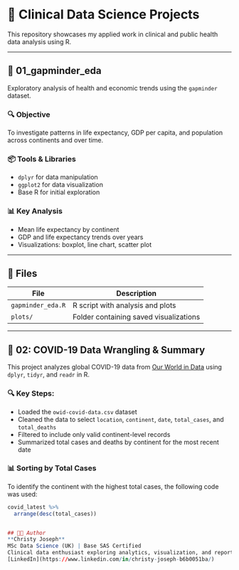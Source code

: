 # 🧪 Clinical Data Science Projects

This repository showcases my applied work in clinical and public health data analysis using R.

---

## 📁 01_gapminder_eda

Exploratory analysis of health and economic trends using the `gapminder` dataset.

### 🔍 Objective
To investigate patterns in life expectancy, GDP per capita, and population across continents and over time.

### 📦 Tools & Libraries
- `dplyr` for data manipulation
- `ggplot2` for data visualization
- Base R for initial exploration

### 📊 Key Analysis
- Mean life expectancy by continent
- GDP and life expectancy trends over years
- Visualizations: boxplot, line chart, scatter plot

---

## 📂 Files

| File               | Description                        |
|--------------------|------------------------------------|
| `gapminder_eda.R`  | R script with analysis and plots   |
| `plots/`           | Folder containing saved visualizations |

---

## 🧪 02: COVID-19 Data Wrangling & Summary

This project analyzes global COVID-19 data from [Our World in Data](https://ourworldindata.org/coronavirus) using `dplyr`, `tidyr`, and `readr` in R.

### 🔍 Key Steps:
- Loaded the `owid-covid-data.csv` dataset
- Cleaned the data to select `location`, `continent`, `date`, `total_cases`, and `total_deaths`
- Filtered to include only valid continent-level records
- Summarized total cases and deaths by continent for the most recent date

### 📊 Sorting by Total Cases
To identify the continent with the highest total cases, the following code was used:

```r
covid_latest %>%
  arrange(desc(total_cases))


## 👨‍💻 Author
**Christy Joseph** 
MSc Data Science (UK) | Base SAS Certified  
Clinical data enthusiast exploring analytics, visualization, and reporting using R.
[LinkedIn](https://www.linkedin.com/in/christy-joseph-b6b0051ba/)
